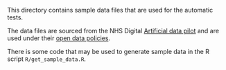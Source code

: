 This directory contains sample data files that are used for the automatic tests.

The data files are sourced from the NHS Digital [Artificial data pilot](https://digital.nhs.uk/services/artificial-data) and are used under their [open data policies](https://digital.nhs.uk/services/supporting-open-data-and-transparency).

There is some code that may be used to generate sample data in the R script `R/get_sample_data.R`.
